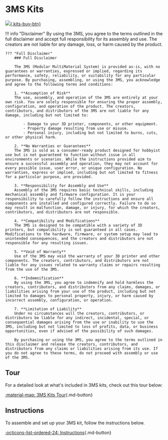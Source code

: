 # 3MS Kits

<style>
    .kits-buy-btn {
        width: 30%;
    }
</style>

[![](buy-at-w3d.png){.kits-buy-btn}](#)

!!! info "Disclaimer"
    By using the 3MS, you agree to the terms outlined in the full disclaimer and accept full responsibility for its assembly and use. The creators are not liable for any damage, loss, or harm caused by the product.

    ??? "Full Disclaimer"
        ### Full Disclaimer

        The 3MS (Modular MultiMaterial System) is provided as-is, with no guarantees or warranties, expressed or implied, regarding its performance, safety, reliability, or suitability for any particular purpose. By purchasing, assembling, or using the 3MS, you acknowledge and agree to the following terms and conditions:

        1. **Assumption of Risk**  
        The use, assembly, and operation of the 3MS are entirely at your own risk. You are solely responsible for ensuring the proper assembly, configuration, and operation of the product. The creators, contributors, and distributors of the 3MS are not liable for any damage, including but not limited to:  

            - Damage to your 3D printer, components, or other equipment.  
            - Property damage resulting from use or misuse.  
            - Personal injury, including but not limited to burns, cuts, or other physical harm.  

        2. **No Warranties or Guarantees**  
        The 3MS is sold as a consumer-ready product designed for hobbyist use but is not guaranteed to function without issue in all environments or scenarios. While the instructions provided aim to ensure a successful assembly and operation, they may not account for every possible issue, user error, or unique configuration. No warranties, express or implied, including but not limited to fitness for a particular purpose, are provided.  

        3. **Responsibility for Assembly and Use**  
        Assembly of the 3MS requires basic technical skills, including mechanical assembly and firmware configuration. It is your responsibility to carefully follow the instructions and ensure all components are installed and configured correctly. Failure to do so may result in malfunction, damage, or injury, for which the creators, contributors, and distributors are not responsible.  

        4. **Compatibility and Modifications**  
        The 3MS is designed to be compatible with a variety of 3D printers, but compatibility is not guaranteed in all cases. Modifications to the hardware, firmware, or system setup may lead to unintended consequences, and the creators and distributors are not responsible for any resulting issues.  

        5. **Void of Warranty**  
        Use of the 3MS may void the warranty of your 3D printer and other components. The creators, contributors, and distributors are not liable for any issues related to warranty claims or repairs resulting from the use of the 3MS.

        6. **Indemnification**  
        By using the 3MS, you agree to indemnify and hold harmless the creators, contributors, and distributors from any claims, damages, or liabilities arising from your use of the product, including but not limited to damages to personal property, injury, or harm caused by incorrect assembly, configuration, or operation.

        7. **Limitation of Liability**  
        Under no circumstances will the creators, contributors, or distributors be liable for any indirect, incidental, special, or consequential damages arising from the use or inability to use the 3MS, including but not limited to loss of profits, data, or business opportunities, even if advised of the possibility of such damages.

        By purchasing or using the 3MS, you agree to the terms outlined in this disclaimer and release the creators, contributors, and distributors from any claims or liabilities arising from its use. If you do not agree to these terms, do not proceed with assembly or use of the 3MS.

## Tour

For a detailed look at what's included in 3MS kits, check out this tour below:

[:material-map: 3MS Kits Tour](tour.md){.md-button}

## Instructions

To assemble and set up your 3MS kit, follow the instructions below.

[:octicons-list-ordered-24: Instructions](./instructions/index.md){.md-button}